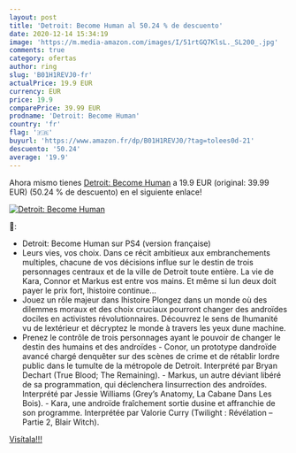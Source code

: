 ```yaml
---
layout: post
title: 'Detroit: Become Human al 50.24 % de descuento'
date: 2020-12-14 15:34:19
image: 'https://m.media-amazon.com/images/I/51rtGQ7KlsL._SL200_.jpg'
comments: true
category: ofertas
author: ring
slug: 'B01H1REVJ0-fr'
actualPrice: 19.9 EUR
currency: EUR
price: 19.9
comparePrice: 39.99 EUR
prodname: 'Detroit: Become Human'
country: 'fr'
flag: '🇫🇷'
buyurl: 'https://www.amazon.fr/dp/B01H1REVJ0/?tag=tolees0d-21'
descuento: '50.24'
average: '19.9'
---
```


Ahora mismo tienes [Detroit: Become Human](https://www.amazon.fr/dp/B01H1REVJ0/?tag=tolees0d-21) a 19.9 EUR (original: 39.99 EUR) (50.24 %  de descuento) en el siguiente enlace!

[![Detroit: Become Human](https://m.media-amazon.com/images/I/51rtGQ7KlsL._SL200_.jpg)](https://www.amazon.fr/dp/B01H1REVJ0/?tag=tolees0d-21)

🔎:

- Detroit: Become Human sur PS4 (version française)
- Leurs vies, vos choix. Dans ce récit ambitieux aux embranchements multiples, chacune de vos décisions influe sur le destin de trois personnages centraux et de la ville de Detroit toute entière. La vie de Kara, Connor et Markus est entre vos mains. Et même si lun deux doit payer le prix fort, lhistoire continue…
- Jouez un rôle majeur dans lhistoire Plongez dans un monde où des dilemmes moraux et des choix cruciaux pourront changer des androïdes dociles en activistes révolutionnaires. Découvrez le sens de lhumanité vu de lextérieur et décryptez le monde à travers les yeux dune machine.
- Prenez le contrôle de trois personnages ayant le pouvoir de changer le destin des humains et des androïdes - Conor, un prototype dandroïde avancé chargé denquêter sur des scènes de crime et de rétablir lordre public dans le tumulte de la métropole de Detroit. Interprété par Bryan Dechart (True Blood; The Remaining). - Markus, un autre déviant libéré de sa programmation, qui déclenchera linsurrection des androïdes. Interprété par Jessie Williams (Grey’s Anatomy, La Cabane Dans Les Bois). - Kara, une androïde fraîchement sortie dusine et affranchie de son programme. Interprétée par Valorie Curry (Twilight : Révélation – Partie 2, Blair Witch).

[Visítala!!!](https://www.amazon.fr/dp/B01H1REVJ0/?tag=tolees0d-21)
